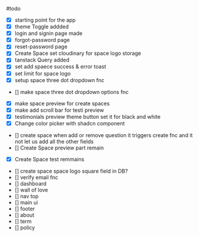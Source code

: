 #todo

- [x] starting point for the app
- [x] theme Toggle addded
- [x] login and signin page made
- [x] forgot-password page
- [x] reset-password page
- [x] Create Space set cloudinary for space logo storage
- [x] tanstack Query added
- [x] set add spaece success & error toast
- [x] set limit for space logo 
- [x] setup space three dot dropdown fnc
- [] make space three dot dropdown options fnc
- [x] make space preview for create spaces
- [x] make add scroll bar for testi preview 
- [x] testimonials preview theme button set it for black and white
- [x] Change color picker with shadcn component
- [] create space when add or remove question it triggers create fnc and it not let us add all the other fields
- [] Create Space preview part remain
- [x] Create Space test remmains
- [] create space space logo square field in DB?
- [] verify email fnc
- [] dashboard 
- [] wall of love
- [] nav top 
- [] main ui
- [] footer 
- [] about
- [] term
- [] policy